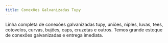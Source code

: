 ```yaml
---
title: Conexões Galvanizadas Tupy
---
```


Linha completa de conexões galvanizadas tupy, uniões, niples, luvas, tees, cotovelos, curvas, bujões, caps, cruzetas e outros. Temos grande estoque de conexões galvanizadas e entrega imediata.

